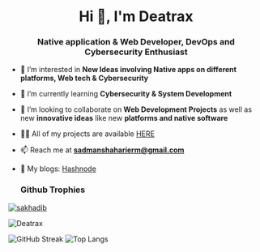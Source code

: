 <h1 align="center">Hi 👋, I'm Deatrax</h1>
<h3 align="center">Native application & Web Developer, DevOps and Cybersecurity Enthusiast</h3>

- 🔭 I’m interested in **New Ideas involving Native apps on different platforms, Web tech & Cybersecurity**
- 🌱 I’m currently learning **Cybersecurity & System Development**
- 🤝 I’m looking to collaborate on **Web Development Projects** as well as new **innovative ideas** like new **platforms and native software**
- 👨‍💻 All of my projects are available [HERE](#)
- 📫 Reach me at **sadmanshaharierm@gmail.com**
- 📝 My blogs: [Hashnode](https://deatrax.hashnode.dev)

  <h3>Github Trophies</h3>
<p> 
  <a href="https://github.com/ryo-ma/github-profile-trophy">
    <img src="https://github-profile-trophy.vercel.app/?username=deatrax&row=1&column=8&margin-w=15&margin-h=15&theme=dracula&no-frame=true" alt="sakhadib" />
  </a>
</p>

<p align="left"> <img src="https://komarev.com/ghpvc/?username=deatrax&label=Profile%20views&color=blueviolet&style=for-the-badge" alt="Deatrax" /> </p>


![GitHub Streak](https://streak-stats.demolab.com?user=deatrax&theme=dark&border_radius=8&fire=FF6E96)
![Top Langs](https://github-readme-stats.vercel.app/api/top-langs/?username=deatrax&layout=compact&theme=dark&hide_border=false)
